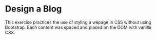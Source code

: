 Design a Blog
====================

This exercise practices the use of styling a wepage in CSS without using Bootstrap. Each content was spaced and placed on the DOM with vanilla CSS.